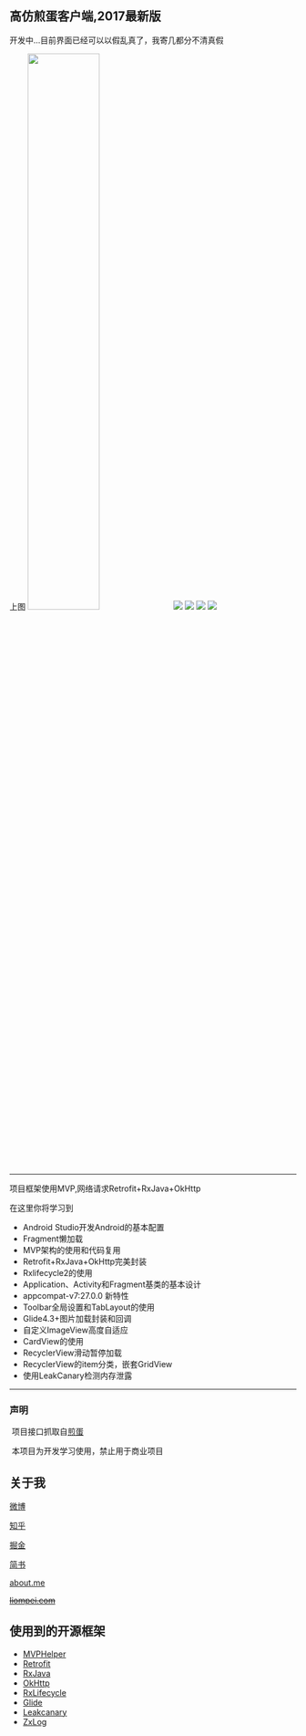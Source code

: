 ## 高仿煎蛋客户端,2017最新版

开发中...目前界面已经可以以假乱真了，我寄几都分不清真假

上图
<img src="/images/jd_img_news.png" height="50%"/>
<img src="/images/jd_img_pics.png" />
<img src="/images/jd_img_ooxx.png" />
<img src="/images/jd_img_jokes.png" />
<img src="/images/jd.gif" />

----

项目框架使用MVP,网络请求Retrofit+RxJava+OkHttp

在这里你将学习到

- Android Studio开发Android的基本配置
- Fragment懒加载
- MVP架构的使用和代码复用
- Retrofit+RxJava+OkHttp完美封装
- Rxlifecycle2的使用
- Application、Activity和Fragment基类的基本设计
- appcompat-v7:27.0.0 新特性
- Toolbar全局设置和TabLayout的使用
- Glide4.3+图片加载封装和回调
- 自定义ImageView高度自适应
- CardView的使用
- RecyclerView滑动暂停加载
- RecyclerView的item分类，嵌套GridView
- 使用LeakCanary检测内存泄露
----
### 声明
  项目接口抓取自[煎蛋](http://jandan.net/)
  
  本项目为开发学习使用，禁止用于商业项目
## 关于我
[微博](http://weibo.com/beiliming)

[知乎](https://www.zhihu.com/people/beiliming/)

[掘金](https://juejin.im/user/578500d17db2a20063fe87e9)

[简书](http://www.jianshu.com/u/7f270ed64955)

[about.me](https://about.me/beiliming)

~~[liompei.com](http://liompei.com/)~~
## 使用到的开源框架
+ [MVPHelper](https://github.com/githubwing/MVPHelper)
+ [Retrofit](https://github.com/square/retrofit)
+ [RxJava](https://github.com/ReactiveX/RxJava)
+ [OkHttp](https://github.com/square/okhttp)
+ [RxLifecycle](https://github.com/trello/RxLifecycle)
+ [Glide](https://github.com/bumptech/glide)
+ [Leakcanary](https://github.com/square/leakcanary)
+ [ZxLog](https://github.com/liompei/Zx)
